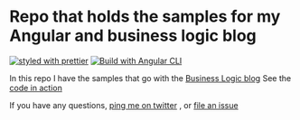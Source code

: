 # Repo that holds the samples for my Angular and business logic blog

[![styled with prettier](https://img.shields.io/badge/styled_with-prettier-ff69b4.svg)](https://github.com/prettier/prettier)
[![Build with Angular CLI](https://img.shields.io/badge/built%20with-Angular%20CLI-blue.svg)](https://github.com/angular/angular-cli)

In this repo I have the samples that go with the [Business Logic blog]()
See the [code in action](https://sanderelias.github.io/BusinessLogicBlogSample/)

If you have any questions, [ping me on twitter](https://twitter.com/esosanderelias) , or [file an issue](https://github.com/SanderElias/BusinessLogicBlogSample/issues)